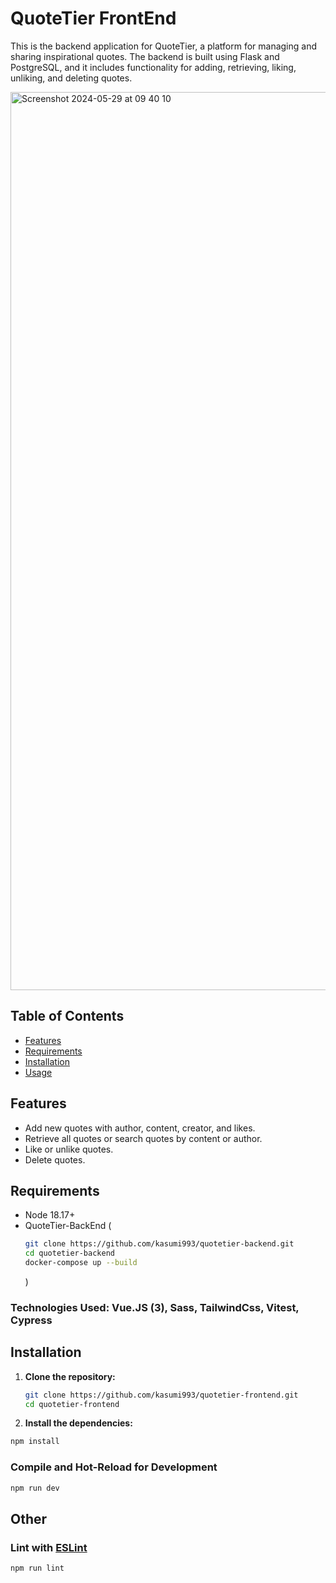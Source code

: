 # QuoteTier FrontEnd

This is the backend application for QuoteTier, a platform for managing and sharing inspirational quotes. The backend is built using Flask and PostgreSQL, and it includes functionality for adding, retrieving, liking, unliking, and deleting quotes.


<img width="1437" alt="Screenshot 2024-05-29 at 09 40 10" src="https://github.com/kasumi993/quoteit-front/assets/42519251/90bd63e3-2a40-46f9-a1e4-3217ed8b0a87">

## Table of Contents

- [Features](#features)
- [Requirements](#requirements)
- [Installation](#installation)
- [Usage](#usage)

## Features

- Add new quotes with author, content, creator, and likes.
- Retrieve all quotes or search quotes by content or author.
- Like or unlike quotes.
- Delete quotes.

## Requirements

- Node 18.17+
- QuoteTier-BackEnd (
   ```sh
  git clone https://github.com/kasumi993/quotetier-backend.git
  cd quotetier-backend
  docker-compose up --build
    ```
  )

### Technologies Used: Vue.JS (3), Sass, TailwindCss, Vitest, Cypress

## Installation
1. **Clone the repository:**

    ```sh
    git clone https://github.com/kasumi993/quotetier-frontend.git
    cd quotetier-frontend

1. **Install the dependencies:**

```sh
npm install
```

### Compile and Hot-Reload for Development

```sh
npm run dev
```





## Other

### Lint with [ESLint](https://eslint.org/)

```sh
npm run lint
```
